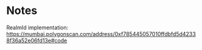 # Notes


RealmId implementation: https://mumbai.polygonscan.com/address/0xf785445057010ffdbfd5d42338f36a52e06fd13e#code
